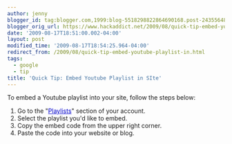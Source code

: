 ```yaml
---
author: jenny
blogger_id: tag:blogger.com,1999:blog-5518298822864690168.post-2435564803485553983
blogger_orig_url: https://www.hackaddict.net/2009/08/quick-tip-embed-youtube-playlist-in.html
date: '2009-08-17T18:51:00.002-04:00'
layout: post
modified_time: '2009-08-17T18:54:25.964-04:00'
redirect_from: /2009/08/quick-tip-embed-youtube-playlist-in.html
tags:
  - google
  - tip
title: 'Quick Tip: Embed Youtube Playlist in SIte'
---
```


 To embed a Youtube playlist into your site, follow the steps below: 

 
<ol> 
<li>Go to the "<a href="http://www.youtube.com/my_playlists" style="color: rgb(0, 0, 204); ">Playlists</a>" section of your account. </li>
 
<li>Select the playlist you'd like to embed. </li>
 
<li>Copy the embed code from the upper right corner. </li>
 
<li>Paste the code into your website or blog. </li>
</ol>
 
